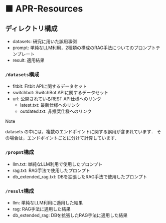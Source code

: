 # ■ APR-Resources
## ディレクトリ構成
- datasets: 研究に用いた誤用事例
- prompt: 単純なLLM利用，2種類の構成のRAG手法についてのプロンプトテンプレート
- result: 適用結果

### `/datasets`構成
- fitbit: Fitbit APIに関するデータセット
- switchbot: SwitchBot APIに関するデータセット
- url: 公開されているREST API仕様へのリンク
    - latest.txt: 最新仕様へのリンク
    - outdated.txt: 非推奨仕様へのリンク

> [!NOTE]
> datasets の中には，複数のエンドポイントに関する誤用が含まれています．
> その場合は，エンドポイントごとに分けて計算しています．


### `/propmt`構成
- llm.txt: 単純なLLM利用で使用したプロンプト
- rag.txt: RAG手法で使用したプロンプト
- db_extended_rag.txt: DBを拡張したRAG手法で使用したプロンプト


### `/result`構成
- llm: 単純なLLM利用に適用した結果
- rag: RAG手法に適用した結果
- db_extended_rag: DBを拡張したRAG手法に適用した結果
